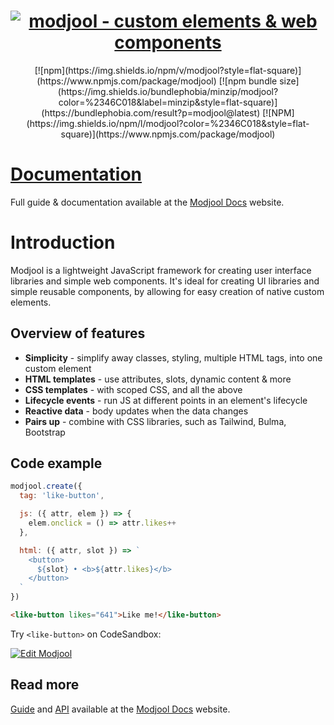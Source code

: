<!--suppress ALL -->
<h1 align="center" style="text-align:center">
  <span></span>
  <a href="https://modjool.js.org"><img alt="modjool - custom elements  & web components" src="https://modjool-docs.vercel.app/images/mj_logo.png" align="center"></a>
  <br/>
</h1>

<p align="center" style="text-align:center">[![npm](https://img.shields.io/npm/v/modjool?style=flat-square)](https://www.npmjs.com/package/modjool) [![npm bundle size](https://img.shields.io/bundlephobia/minzip/modjool?color=%2346C018&label=minzip&style=flat-square)](https://bundlephobia.com/result?p=modjool@latest) <!--[![JavaScript Style Guide](https://img.shields.io/badge/code_style-standard-brightgreen.svg?style=flat-square)](https://standardjs.com)--> [![NPM](https://img.shields.io/npm/l/modjool?color=%2346C018&style=flat-square)](https://www.npmjs.com/package/modjool) <!--[![GitHub last commit](https://img.shields.io/github/last-commit/CTNicholas/modjool?color=%2346C018&style=flat-square)](https://github.com/CTNicholas/modjool/)--></p>

# [Documentation](https://modjool.js.org)
Full guide & documentation available at the [Modjool Docs](https://modjool.js.org) website.

# Introduction
 Modjool is a lightweight JavaScript framework for creating user interface libraries
 and simple web components. It's ideal for creating UI libraries and simple reusable components, by
 allowing for easy creation of native custom elements.
 


   
## Overview of features

* **Simplicity** - simplify away classes, styling, multiple HTML tags, into one custom element
* **HTML templates** - use attributes, slots, dynamic content & more
* **CSS templates** - with scoped CSS, and all the above
* **Lifecycle events** - run JS at different points in an element's lifecycle
* **Reactive data** - body updates when the data changes
* **Pairs up** - combine with CSS libraries, such as Tailwind, Bulma, Bootstrap
 
 
## Code example
```javascript
modjool.create({
  tag: 'like-button',

  js: ({ attr, elem }) => {
    elem.onclick = () => attr.likes++    
  },

  html: ({ attr, slot }) => `
    <button>
      ${slot} • <b>${attr.likes}</b>
    </button>
  `
})
```

 ```html
<like-button likes="641">Like me!</like-button>
```

Try `<like-button>` on CodeSandbox:

[![Edit Modjool <like-button>](https://codesandbox.io/static/img/play-codesandbox.svg)](https://codesandbox.io/s/modjool-like-button-6gfyo?fontsize=14&hidenavigation=1&theme=dark&file=/like-button.js)

## Read more
[Guide](https://modjool.js.org/docs) and [API](https://modjool.js.org/api) available at the [Modjool Docs](https://modjool.js.org) website.
